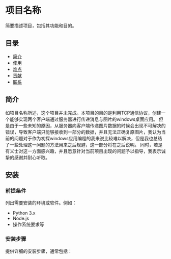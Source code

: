 # 项目名称

简要描述项目，包括其功能和目的。

## 目录

- [简介](#简介)
- [使用](#使用)
- [难点](#难点)
- [贡献](#贡献)
- [联系](#联系)

## 简介

如项目名称所述，这个项目并未完成。本项目的目的是利用TCP通信协议，创建一个能够实现两个客户端通过服务器进行传递消息与图片的windows桌面应用。
但是由于一些未知的原因，从服务器向客户端传递图片数据的时候会出现不可解决的错误，导致客户端只能够接收到一部分的数据，并且无法正确复原图片，我认为当前的问题对于作为初探windows应用编程的我来说比较难以解决，但是我也总结了一些处理这一问题的方法用来之后规避，这一部分将在之后说明。
同时，若是有义士对这一方面感兴趣，并且愿意针对当前项目出现的问题予以指导，我表示诚挚的感谢并耐心听取。

## 安装

### 前提条件

列出需要安装的环境或软件。例如：

- Python 3.x
- Node.js
- 操作系统要求等

### 安装步骤

提供详细的安装步骤，通常包括：

